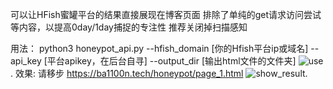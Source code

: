 可以让HFish蜜罐平台的结果直接展现在博客页面
排除了单纯的get请求访问尝试等内容，以提高0day/1day捕捉的专注性
推荐关闭掉扫描感知

用法：
python3 honeypot_api.py --hfish_domain [你的Hfish平台ip或域名] --api_key [平台apikey，在后台自寻] --output_dir [输出html文件的文件夹]
![use](https://balloonblogsrcs.oss-cn-shanghai.aliyuncs.com/bb2d7d2e3d6eee00a15b5fb2a2e4a05.png).
效果:
请移步 https://ba1100n.tech/honeypot/page_1.html
![show_result](https://balloonblogsrcs.oss-cn-shanghai.aliyuncs.com/20241122222259.png).
